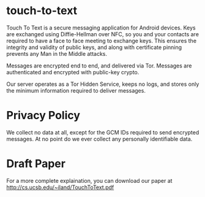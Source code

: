 touch-to-text
=============

Touch To Text is a secure messaging application for Android devices. Keys are exchanged using Diffie-Hellman over NFC, so you and your contacts are required to have a face to face meeting to exchange keys. This ensures the integrity and validity of public keys, and along with certificate pinning prevents any Man in the Middle attacks.

Messages are encrypted end to end, and delivered via Tor. Messages are authenticated and encrypted with public-key crypto.

Our server operates as a Tor Hidden Service, keeps no logs, and stores only the minimum information required to deliver messages.

Privacy Policy
=============
We collect no data at all, except for the GCM IDs required to send encrypted messages. 
At no point do we ever collect any personally identifiable data. 

Draft Paper
=============
For a more complete explaination, you can download our paper at http://cs.ucsb.edu/~iland/TouchToText.pdf

